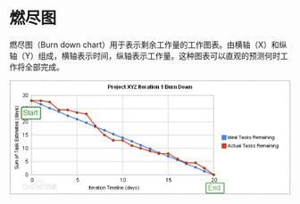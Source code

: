 # 燃尽图
燃尽图（Burn down chart）用于表示剩余工作量的工作图表。由横轴（X）和纵轴（Y）组成，横轴表示时间，纵轴表示工作量。这种图表可以直观的预测何时工作将全部完成。

![燃尽图](./burn-down-chart.png)